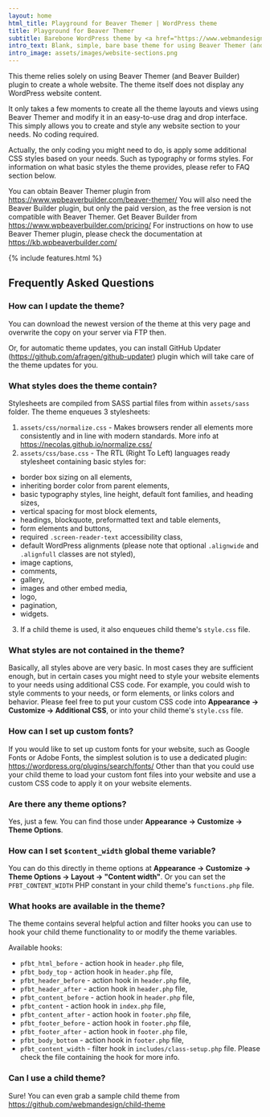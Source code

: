 ```yaml
---
layout: home
html_title: Playground for Beaver Themer | WordPress theme
title: Playground for Beaver Themer
subtitle: Barebone WordPress theme by <a href="https://www.webmandesign.eu">WebMan Design</a>
intro_text: Blank, simple, bare base theme for using Beaver Themer (and Beaver Builder) plugin to built your whole website.
intro_image: assets/images/website-sections.png
---
```


This theme relies solely on using Beaver Themer (and Beaver Builder) plugin to create a whole website. The theme itself does not display any WordPress website content.

It only takes a few moments to create all the theme layouts and views using Beaver Themer and modify it in an easy-to-use drag and drop interface. This simply allows you to create and style any website section to your needs. No coding required.

Actually, the only coding you might need to do, is apply some additional CSS styles based on your needs. Such as typography or forms styles. For information on what basic styles the theme provides, please refer to FAQ section below.

You can obtain Beaver Themer plugin from https://www.wpbeaverbuilder.com/beaver-themer/
You will also need the Beaver Builder plugin, but only the paid version, as the free version is not compatible with Beaver Themer. Get Beaver Builder from https://www.wpbeaverbuilder.com/pricing/
For instructions on how to use Beaver Themer plugin, please check the documentation at https://kb.wpbeaverbuilder.com/


{% include features.html %}


## Frequently Asked Questions

### How can I update the theme?

You can download the newest version of the theme at this very page and overwrite the copy on your server via FTP then.

Or, for automatic theme updates, you can install GitHub Updater (https://github.com/afragen/github-updater) plugin which will take care of the theme updates for you.

### What styles does the theme contain?

Stylesheets are compiled from SASS partial files from within `assets/sass` folder. The theme enqueues 3 stylesheets:

1. `assets/css/normalize.css` - Makes browsers render all elements more consistently and in line with modern standards. More info at https://necolas.github.io/normalize.css/
2. `assets/css/base.css` - The RTL (Right To Left) languages ready stylesheet containing basic styles for:
  - border box sizing on all elements,
  - inheriting border color from parent elements,
  - basic typography styles, line height, default font families, and heading sizes,
  - vertical spacing for most block elements,
  - headings, blockquote, preformatted text and table elements,
  - form elements and buttons,
  - required `.screen-reader-text` accessibility class,
  - default WordPress alignments (please note that optional `.alignwide` and `.alignfull` classes are not styled),
  - image captions,
  - comments,
  - gallery,
  - images and other embed media,
  - logo,
  - pagination,
  - widgets.
3. If a child theme is used, it also enqueues child theme's `style.css` file.

### What styles are not contained in the theme?

Basically, all styles above are very basic. In most cases they are sufficient enough, but in certain cases you might need to style your website elements to your needs using additional CSS code. For example, you could wish to style comments to your needs, or form elements, or links colors and behavior.
Please feel free to put your custom CSS code into **Appearance &rarr; Customize &rarr; Additional CSS**, or into your child theme's `style.css` file.

### How can I set up custom fonts?

If you would like to set up custom fonts for your website, such as Google Fonts or Adobe Fonts, the simplest solution is to use a dedicated plugin: https://wordpress.org/plugins/search/fonts/
Other than that you could use your child theme to load your custom font files into your website and use a custom CSS code to apply it on your website elements.

### Are there any theme options?

Yes, just a few. You can find those under **Appearance &rarr; Customize &rarr; Theme Options**.

### How can I set `$content_width` global theme variable?

You can do this directly in theme options at **Appearance &rarr; Customize &rarr; Theme Options &rarr; Layout &rarr; "Content width"**. Or you can set the `PFBT_CONTENT_WIDTH` PHP constant in your child theme's `functions.php` file.

### What hooks are available in the theme?

The theme contains several helpful action and filter hooks you can use to hook your child theme functionality to or modify the theme variables.

Available hooks:

- `pfbt_html_before` - action hook in `header.php` file,
- `pfbt_body_top` - action hook in `header.php` file,
- `pfbt_header_before` - action hook in `header.php` file,
- `pfbt_header_after` - action hook in `header.php` file,
- `pfbt_content_before` - action hook in `header.php` file,
- `pfbt_content` - action hook in `index.php` file,
- `pfbt_content_after` - action hook in `footer.php` file,
- `pfbt_footer_before` - action hook in `footer.php` file,
- `pfbt_footer_after` - action hook in `footer.php` file,
- `pfbt_body_bottom` - action hook in `footer.php` file,
- `pfbt_content_width` - filter hook in `includes/class-setup.php` file.
Please check the file containing the hook for more info.

### Can I use a child theme?

Sure! You can even grab a sample child theme from https://github.com/webmandesign/child-theme
